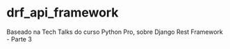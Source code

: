 # drf_api_framework
Baseado na Tech Talks do curso Python Pro, sobre Django Rest Framework - Parte 3
